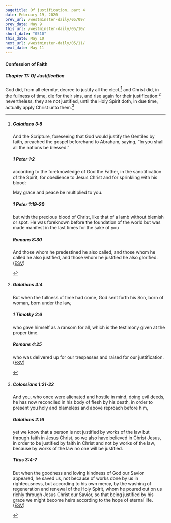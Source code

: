 ```yaml
---
pagetitle: Of justification, part 4
date: February 19, 2020
prev_url: /westminster-daily/05/09/
prev_date: May 9
this_url: /westminster-daily/05/10/
short_date: "0510"
this_date: May 10
next_url: /westminster-daily/05/11/
next_date: May 11
---
```


#### Confession of Faith

##### Chapter 11: Of Justification

God did, from all eternity, decree to justify all the elect,[^fnref:wcf1] and Christ did, in the fullness of time, die for their sins, and rise again for their justification:[^fnref:wcf2] nevertheless, they are not justified, until the Holy Spirit doth, in due time, actually apply Christ unto them.[^fnref:wcf3]

[^fnref:wcf1]: <div class="esv"><h5>Galatians 3:8</h5> <div class="esv-text"><p id="p48003008.01-1">And the Scripture, foreseeing that God would justify the Gentiles by faith, preached the gospel beforehand to Abraham, saying, &#8220;In you shall all the nations be blessed.&#8221;</p> </div><h5>1 Peter 1:2</h5> <div class="esv-text"><p id="p60001002.01-2">according to the foreknowledge of God the Father, in the sanctification of the Spirit, for obedience to Jesus Christ and for sprinkling with his blood:</p> <p id="p60001002.26-2">May grace and peace be multiplied to you.</p> </div><h5>1 Peter 1:19-20</h5> <div class="esv-text"><p id="p60001019.01-3">but with the precious blood of Christ, like that of a lamb without blemish or spot. He was foreknown before the foundation of the world but was made manifest in the last times for the sake of you</p> </div><h5>Romans 8:30</h5> <div class="esv-text"><p id="p45008030.01-4">And those whom he predestined he also called, and those whom he called he also justified, and those whom he justified he also glorified.  (<a href="http://www.esv.org" class="copyright">ESV</a>)</p> </div> </div>

[^fnref:wcf2]: <div class="esv"><h5>Galatians 4:4</h5> <div class="esv-text"><p id="p48004004.01-1">But when the fullness of time had come, God sent forth his Son, born of woman, born under the law,</p> </div><h5>1 Timothy 2:6</h5> <div class="esv-text"><p id="p54002006.01-2">who gave himself as a ransom for all, which is the testimony given at the proper time.</p> </div><h5>Romans 4:25</h5> <div class="esv-text"><p id="p45004025.01-3">who was delivered up for our trespasses and raised for our justification.  (<a href="http://www.esv.org" class="copyright">ESV</a>)</p> </div> </div>

[^fnref:wcf3]: <div class="esv"><h5>Colossians 1:21-22</h5> <div class="esv-text"><p id="p51001021.01-1">And you, who once were alienated and hostile in mind, doing evil deeds, he has now reconciled in his body of flesh by his death, in order to present you holy and blameless and above reproach before him,</p> </div><h5>Galatians 2:16</h5> <div class="esv-text"><p id="p48002016.01-2">yet we know that a person is not justified by works of the law but through faith in Jesus Christ, so we also have believed in Christ Jesus, in order to be justified by faith in Christ and not by works of the law, because by works of the law no one will be justified.</p> </div><h5>Titus 3:4-7</h5> <div class="esv-text"><p id="p56003004.01-3">But when the goodness and loving kindness of God our Savior appeared, he saved us, not because of works done by us in righteousness, but according to his own mercy, by the washing of regeneration and renewal of the Holy Spirit, whom he poured out on us richly through Jesus Christ our Savior, so that being justified by his grace we might become heirs according to the hope of eternal life.  (<a href="http://www.esv.org" class="copyright">ESV</a>)</p> </div> </div>

